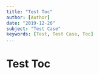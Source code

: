 ```yaml
---
title: "Test Toc"
author: [Author]
date: "2019-12-20"
subject: "Test Case"
keywords: [Test, Test Case, Toc]
...
```


# Test Toc